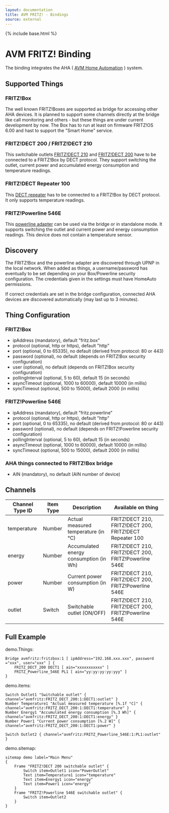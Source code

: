 ```yaml
---
layout: documentation
title: AVM FRITZ! - Bindings
source: external
---
```

<!-- Attention authors: Do not edit directly. Please add your changes to the appropriate source repository -->

{% include base.html %}

# AVM FRITZ! Binding

The binding integrates the AHA ( [AVM Home Automation](http://avm.de/ratgeber/smart-home/) ) system.  


## Supported Things

### FRITZ!Box

The well known FRITZ!Boxes are supported as bridge for accessing other AHA devices. It is planned to support some channels directly at the bridge like call monitoring and others - but these things are under current development by now. The Box has to run at least on firmware FRITZ!OS 6.00 and hast to support the "Smart Home" service.

### FRITZ!DECT 200 / FRITZ!DECT 210

This switchable outlets [FRITZ!DECT 210](https://avm.de/produkte/fritzdect/fritzdect-210/) and [FRITZ!DECT 200](https://avm.de/produkte/fritzdect/fritzdect-200/) have to be connected to a FRITZ!Box by DECT protocol. They support switching the outlet, current power and accumulated energy consumption and temperature readings.

### FRITZ!DECT Repeater 100

This [DECT repeater](https://avm.de/produkte/fritzdect/fritzdect-repeater-100/) has to be connected to a FRITZ!Box by DECT protocol. It only supports temperature readings.

### FRITZ!Powerline 546E

This [powerline adapter](http://avm.de/produkte/fritzpowerline/fritzpowerline-546e/) can be used via the bridge or in standalone mode. It supports switching the outlet and current power and energy consumption readings. This device does not contain a temperature sensor.

## Discovery

The FRITZ!Box and the powerline adapter are discovered through UPNP in the local network. When added as things, a username/password has eventually to be set depending on your Box/Powerline security configuration. The credentials given in the settings must have HomeAuto permissions.

If correct credentials are set in the bridge configuration, connected AHA devices are discovered automatically (may last up to 3 minutes).


## Thing Configuration

### FRITZ!Box

* ipAddress (mandatory), default "fritz.box"
* protocol (optional, http or https), default "http"
* port (optional, 0 to 65335), no default (derived from protocol: 80 or 443)
* password (optional), no default (depends on FRITZ!Box security configuration)
* user (optional), no default (depends on FRITZ!Box security configuration)
* pollingInterval (optional, 5 to 60), default 15 (in seconds)
* asyncTimeout (optional, 1000 to 60000), default 10000 (in millis)
* syncTimeout (optional, 500 to 15000), default 2000 (in millis)

### FRITZ!Powerline 546E

* ipAddress (mandatory), default "fritz.powerline"
* protocol (optional, http or https), default "http"
* port (optional, 0 to 65335), no default (derived from protocol: 80 or 443)
* password (optional), no default (depends on FRITZ!Powerline security configuration)
* pollingInterval (optional, 5 to 60), default 15 (in seconds)
* asyncTimeout (optional, 1000 to 60000), default 10000 (in millis)
* syncTimeout (optional, 500 to 15000), default 2000 (in millis)

### AHA things connected to FRITZ!Box bridge

* AIN (mandatory), no default (AIN number of device)

## Channels

| Channel Type ID | Item Type    | Description  | Available on thing |
|-------------|--------|-----------------------------|------------------------------------|
| temperature | Number | Actual measured temperature (in °C) | FRITZ!DECT 210, FRITZ!DECT 200, FRITZ!DECT Repeater 100 |
| energy | Number | Accumulated energy consumption (in Wh) | FRITZ!DECT 210, FRITZ!DECT 200, FRITZ!Powerline 546E |
| power | Number | Current power consumption (in W) | FRITZ!DECT 210, FRITZ!DECT 200, FRITZ!Powerline 546E |
| outlet | Switch | Switchable outlet (ON/OFF) | FRITZ!DECT 210, FRITZ!DECT 200, FRITZ!Powerline 546E |

## Full Example

demo.Things:

```
Bridge avmfritz:fritzbox:1 [ ipAddress="192.168.xxx.xxx", password ="xxx", user="xxx" ] {
	FRITZ_DECT_200 DECT1 [ ain="xxxxxxxxxxx" ]
	FRITZ_Powerline_546E PL1 [ ain="yy:yy:yy:yy:yyy" ]
}
```

demo.items:

```
Switch Outlet1 "Switchable outlet" { channel="avmfritz:FRITZ_DECT_200:1:DECT1:outlet" }
Number Temperature1 "Actual measured temperature [%.1f °C]" { channel="avmfritz:FRITZ_DECT_200:1:DECT1:temperature" }
Number Energy1 "Accumulated energy consumption [%.3 Wh]" { channel="avmfritz:FRITZ_DECT_200:1:DECT1:energy" }
Number Power1 "Current power consumption [%.2 W]" { channel="avmfritz:FRITZ_DECT_200:1:DECT1:power" }

Switch Outlet2 { channel="avmfritz:FRITZ_Powerline_546E:1:PL1:outlet" }
```

demo.sitemap:

```
sitemap demo label="Main Menu"
{
	Frame "FRITZ!DECT 200 switchable outlet" {
		Switch item=Outlet1 icon="PowerOutlet"
		Text item=Temperature1 icon="temperature"
		Text item=Energy1 icon="energy"
		Text item=Power1 icon="energy"
	}
	Frame "FRITZ!Powerline 546E switchable outlet" {
		Switch item=Outlet2
	}
}
```
